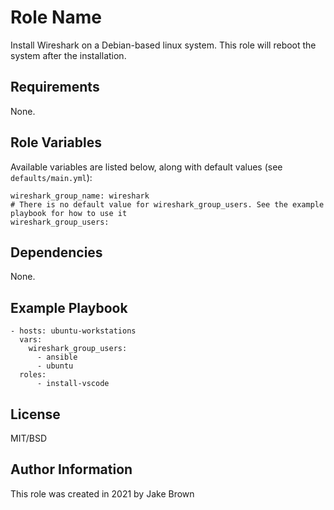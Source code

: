 Role Name
=========

Install Wireshark on a Debian-based linux system. This role will reboot the system after the installation.

Requirements
------------

None.

Role Variables
--------------

Available variables are listed below, along with default values (see `defaults/main.yml`):
```
wireshark_group_name: wireshark
# There is no default value for wireshark_group_users. See the example playbook for how to use it
wireshark_group_users:
```

Dependencies
------------

None.

Example Playbook
----------------

```
- hosts: ubuntu-workstations
  vars:
    wireshark_group_users:
      - ansible
      - ubuntu
  roles:
      - install-vscode
```

License
-------

MIT/BSD

Author Information
------------------

This role was created in 2021 by Jake Brown
